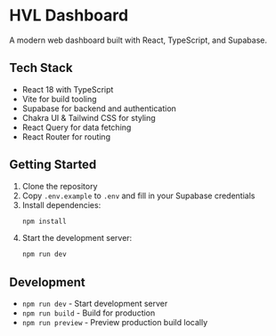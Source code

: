 # HVL Dashboard

A modern web dashboard built with React, TypeScript, and Supabase.

## Tech Stack

- React 18 with TypeScript
- Vite for build tooling
- Supabase for backend and authentication
- Chakra UI & Tailwind CSS for styling
- React Query for data fetching
- React Router for routing

## Getting Started

1. Clone the repository
2. Copy `.env.example` to `.env` and fill in your Supabase credentials
3. Install dependencies:
   ```bash
   npm install
   ```
4. Start the development server:
   ```bash
   npm run dev
   ```

## Development

- `npm run dev` - Start development server
- `npm run build` - Build for production
- `npm run preview` - Preview production build locally
